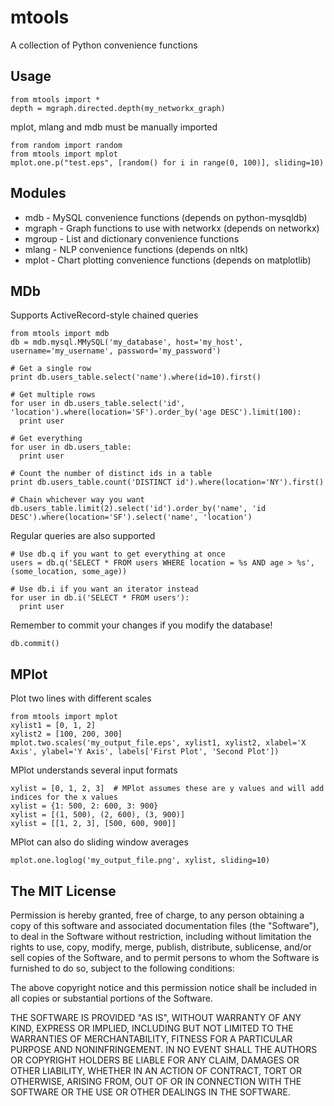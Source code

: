 mtools
======

A collection of Python convenience functions

Usage
-----
    from mtools import *
    depth = mgraph.directed.depth(my_networkx_graph)

mplot, mlang and mdb must be manually imported

    from random import random
    from mtools import mplot
    mplot.one.p("test.eps", [random() for i in range(0, 100)], sliding=10)

Modules
-------
* mdb - MySQL convenience functions (depends on python-mysqldb)
* mgraph - Graph functions to use with networkx (depends on networkx)
* mgroup - List and dictionary convenience functions
* mlang - NLP convenience functions (depends on nltk)
* mplot - Chart plotting convenience functions (depends on matplotlib)

MDb
---
Supports ActiveRecord-style chained queries

    from mtools import mdb
    db = mdb.mysql.MMySQL('my_database', host='my_host', username='my_username', password='my_password')
    
    # Get a single row
    print db.users_table.select('name').where(id=10).first()
    
    # Get multiple rows
    for user in db.users_table.select('id', 'location').where(location='SF').order_by('age DESC').limit(100):
      print user
    
    # Get everything
    for user in db.users_table:
      print user

    # Count the number of distinct ids in a table
    print db.users_table.count('DISTINCT id').where(location='NY').first()

    # Chain whichever way you want
    db.users_table.limit(2).select('id').order_by('name', 'id DESC').where(location='SF').select('name', 'location')

Regular queries are also supported

    # Use db.q if you want to get everything at once
    users = db.q('SELECT * FROM users WHERE location = %s AND age > %s', (some_location, some_age))

    # Use db.i if you want an iterator instead
    for user in db.i('SELECT * FROM users'):
      print user

Remember to commit your changes if you modify the database!

    db.commit()

MPlot
-----
Plot two lines with different scales

    from mtools import mplot
    xylist1 = [0, 1, 2]
    xylist2 = [100, 200, 300]
    mplot.two.scales('my_output_file.eps', xylist1, xylist2, xlabel='X Axis', ylabel='Y Axis', labels['First Plot', 'Second Plot'])

MPlot understands several input formats

    xylist = [0, 1, 2, 3]  # MPlot assumes these are y values and will add indices for the x values
    xylist = {1: 500, 2: 600, 3: 900}
    xylist = [(1, 500), (2, 600), (3, 900)]
    xylist = [[1, 2, 3], [500, 600, 900]]

MPlot can also do sliding window averages

    mplot.one.loglog('my_output_file.png', xylist, sliding=10)

The MIT License
---------------
Permission is hereby granted, free of charge, to any person obtaining a copy of this software and associated documentation files (the "Software"), to deal in the Software without restriction, including without limitation the rights to use, copy, modify, merge, publish, distribute, sublicense, and/or sell copies of the Software, and to permit persons to whom the Software is furnished to do so, subject to the following conditions:

The above copyright notice and this permission notice shall be included in all copies or substantial portions of the Software.

THE SOFTWARE IS PROVIDED "AS IS", WITHOUT WARRANTY OF ANY KIND, EXPRESS OR IMPLIED, INCLUDING BUT NOT LIMITED TO THE WARRANTIES OF MERCHANTABILITY, FITNESS FOR A PARTICULAR PURPOSE AND NONINFRINGEMENT. IN NO EVENT SHALL THE AUTHORS OR COPYRIGHT HOLDERS BE LIABLE FOR ANY CLAIM, DAMAGES OR OTHER LIABILITY, WHETHER IN AN ACTION OF CONTRACT, TORT OR OTHERWISE, ARISING FROM, OUT OF OR IN CONNECTION WITH THE SOFTWARE OR THE USE OR OTHER DEALINGS IN THE SOFTWARE.
